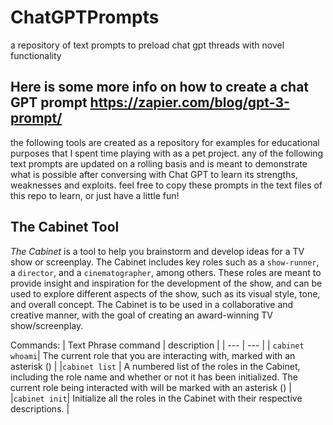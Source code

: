 # ChatGPTPrompts
a repository of text prompts to preload chat gpt threads with novel functionality

## Here is some more info on how to create a chat GPT prompt https://zapier.com/blog/gpt-3-prompt/

the following tools are created as a repository for examples for educational purposes that I spent time playing with as a pet project. any of the following text prompts are updated on a rolling basis and is meant to demonstrate what is possible after conversing with Chat GPT to learn its strengths, weaknesses and exploits. feel free to copy these prompts in the text files of this repo to learn, or just have a little fun!

## The Cabinet Tool

_The Cabinet_ is a tool to help you brainstorm and develop ideas for a TV show or screenplay. The Cabinet includes key roles such as a `show-runner`, a `director`, and a `cinematographer`, among others. These roles are meant to provide insight and inspiration for the development of the show, and can be used to explore different aspects of the show, such as its visual style, tone, and overall concept. The Cabinet is to be used in a collaborative and creative manner, with the goal of creating an award-winning TV show/screenplay.

Commands:
| Text Phrase command | description |
| --- | --- |
| `cabinet whoami`| The current role that you are interacting with, marked with an asterisk () |
|`cabinet list` | A numbered list of the roles in the Cabinet, including the role name and whether or not it has been initialized. The current role being interacted with will be marked with an asterisk () |
|`cabinet init`| Initialize all the roles in the Cabinet with their respective descriptions. |
